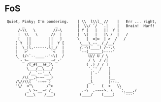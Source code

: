 FoS
===
     Quiet, Pinky; I'm pondering.    | \\  l\\l_ //    |   Err ... right,
            _              _         |  \\/ `/  `.|    |   Brain!  Narf!
          /~\\   \        //~\       | Y |   |   ||  Y |
          |  \\   \      //  |       |  \|   |   |\ /  |   /
          [   ||        ||   ]       \   |  o|o  | >  /   /
         ] Y  ||        ||  Y [       \___\_--_ /_/__/
         |  \_|l,------.l|_/  |       /.-\(____) /--.\
         |   >'          `<   |       `--(______)----'
         \  (/~`--____--'~\)  /           U// U / \
          `-_>-__________-<_-'            / \  / /|
              /(_#(__)#_)\               ( .) / / ]
              \___/__\___/                `.`' /   [
               /__`--'__\                  |`-'    |
            /\(__,>-~~ __)                 |       |__
         /\//\\(  `--~~ )                 _l       |--:.
         '\/  <^\      /^>               |  `   (  <   \\
              _\ >-__-< /_             ,-\  ,-~~->. \   `:.___,/
             (___\    /___)           (____/    (____)    `---'
